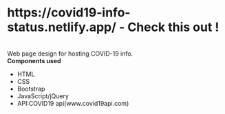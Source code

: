 <h1>https://covid19-info-status.netlify.app/ - Check this out !</h1>
<br>
Web page design for hosting COVID-19 info.
<br>
<b>Components used</b>
<ul>
<li>HTML</li>
<li>CSS</li>
<li>Bootstrap</li>
<li>JavaScript/jQuery</li>
<li>API:COVID19 api(www.covid19api.com)</li>
</ul>
